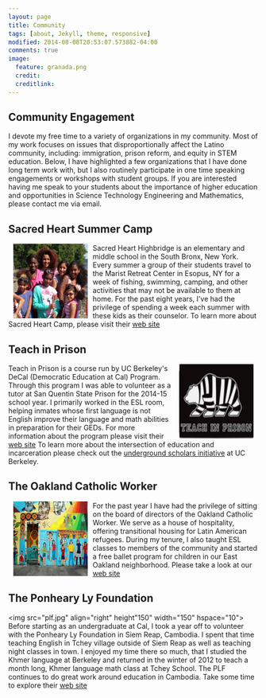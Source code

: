 ```yaml
---
layout: page
title: Community
tags: [about, Jekyll, theme, responsive]
modified: 2014-08-08T20:53:07.573882-04:00
comments: true
image:
  feature: granada.png
  credit: 
  creditlink: 
---
```


## Community Engagement

I devote my free time to a variety of organizations in my community. Most of my work focuses on issues that disproportionally affect the Latino community, including: immigration, prison reform, and equity in STEM education. Below, I have highlighted a few organizations that I have done long term work with, but I also routinely participate in one time speaking engagements or workshops with student groups. If you are interested having me speak to your students about the importance of higher education and opportunities in Science Technology Engineering and Mathematics, please contact me via email. 

## Sacred Heart Summer Camp

<img src="esopus.jpg" align="left" height="150" width="150" hspace="10" > Sacred Heart Highbridge is an elementary and middle school in the South Bronx, New York. Every summer a group of their students travel to the Marist Retreat Center in Esopus, NY for a week of fishing, swimming, camping, and other activities that may not be available to them at home. For the past eight years, I've had the privilege of spending a week each summer with these kids as their counselor. To learn more about Sacred Heart Camp, please visit their [web site](http://sacredheartsummercamp.org/)

## Teach in Prison

<img src="tip.png" align="right" height="150" width="150" hspace="10"> Teach in Prison is a course run by UC Berkeley's DeCal (Democratic Education at Cal) Program. Through this program I was able to volunteer as a tutor at San Quentin State Prison for the 2014-15 school year. I primarily worked in the ESL room, helping inmates whose first language is not English improve their language and math abilities in preparation for their GEDs. For more information about the program please visit their [web site](http://teachinprison.berkeley.edu/Teach_in_Prison/Home.html) To learn more about the intersection of education and incarceration please check out the [underground scholars initiative](https://callink.berkeley.edu/organization/usi) at UC Berkeley. 

## The Oakland Catholic Worker
<img src="ocw.jpg" align="left" height="150" width="150" hspace="10"> For the past year I have had the privilege of sitting on the board of directors of the Oakland Catholic Worker. We serve as a house of hospitality, offering transitional housing for Latin American refugees. During my tenure, I also taught ESL classes to members of the community and started a free ballet program for children in our East Oakland neighborhood. Please take a look at our [web site](http://www.oaklandcatholicworker.org/)

## The Ponheary Ly Foundation
<img src="plf.jpg" align="right" height"150" width="150" hspace="10"> Before starting as an undergraduate at Cal, I took a year off to volunteer with the Ponheary Ly Foundation in Siem Reap, Cambodia. I spent that time teaching English in Tchey village outside of Siem Reap as well as teaching night classes in town. I enjoyed my time there so much, that I studied the Khmer language at Berkeley and returned in the winter of 2012 to teach a month long, Khmer language math class at Tchey School. The PLF continues to do great work around education in Cambodia. Take some time to explore their [web site](theplf.org)
